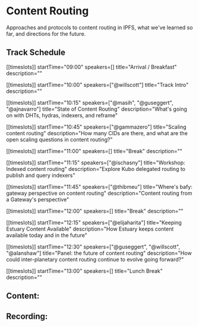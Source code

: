 
# Content Routing

Approaches and protocols to content routing in IPFS, what we've learned so far, and directions for the future.

## Track Schedule
[[timeslots]]
startTime="09:00"
speakers=[]
title="Arrival / Breakfast"
description=""

[[timeslots]]
startTime="10:00"
speakers=["@willscott"]
title="Track Intro"
description=""

[[timeslots]]
startTime="10:15"
speakers=["@masih", "@guseggert", "@ajnavarro"]
title="State of Content Routing"
description="What's going on with DHTs, hydras, indexers, and reframe"

[[timeslots]]
startTime="10:45"
speakers=["@gammazero"]
title="Scaling content routing"
description="How many CIDs are there, and what are the open scaling questions in content routing?"

[[timeslots]]
startTime="11:00"
speakers=[]
title="Break"
description=""

[[timeslots]]
startTime="11:15"
speakers=["@ischasny"]
title="Workshop: Indexed content routing"
description="Explore Kubo delegated routing to publish and query indexers"

[[timeslots]]
startTime="11:45"
speakers=["@thibmeu"]
title="Where's bafy: gateway perspective on content routing"
description="Content routing from a Gateway's perspective"


[[timeslots]]
startTime="12:00"
speakers=[]
title="Break"
description=""

[[timeslots]]
startTime="12:15"
speakers=["@elijaharita"]
title="Keeping Estuary Content Available"
description="How Estuary keeps content available today and in the future"


[[timeslots]]
startTime="12:30"
speakers=["@guseggert", "@willscott", "@alanshaw"]
title="Panel: the future of content routing"
description="How could inter-planetary content routing continue to evolve going forward?"

[[timeslots]]
startTime="13:00"
speakers=[]
title="Lunch Break"
description=""
## Content:

## Recording:
